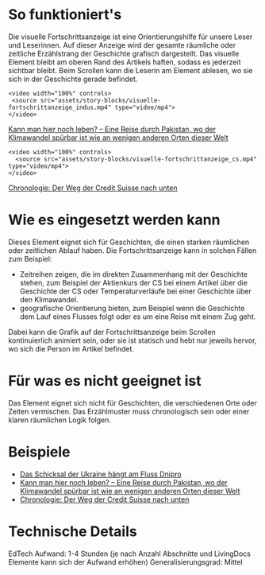 # So funktioniert's

Die visuelle Fortschrittsanzeige ist eine Orientierungshilfe für unsere Leser und Leserinnen. Auf dieser Anzeige wird der gesamte räumliche oder zeitliche Erzählstrang der Geschichte grafisch dargestellt. Das visuelle Element bleibt am oberen Rand des Artikels haften, sodass es jederzeit sichtbar bleibt. Beim Scrollen kann die Leserin am Element ablesen, wo sie sich in der Geschichte gerade befindet.

```html|span-6
<video width="100%" controls>
 <source src="assets/story-blocks/visuelle-fortschrittanzeige_indus.mp4" type="video/mp4">
</video>
```

[Kann man hier noch leben? – Eine Reise durch Pakistan, wo der Klimawandel spürbar ist wie an wenigen anderen Orten dieser Welt](https://www.nzz.ch/international/pakistan-leidet-unter-dem-klimawandel-kann-man-hier-noch-leben-ld.1740093)

```html|span-6
<video width="100%" controls>
  <source src="assets/story-blocks/visuelle-fortschrittanzeige_cs.mp4" type="video/mp4">
</video>
```

[Chronologie: Der Weg der Credit Suisse nach unten](https://www.nzz.ch/wirtschaft/chronologie-die-wegpunkte-der-credit-suisse-auf-dem-weg-nach-unten-ld.1731140)

# Wie es eingesetzt werden kann

Dieses Element eignet sich für Geschichten, die einen starken räumlichen oder zeitlichen Ablauf haben. Die Fortschrittsanzeige kann in solchen Fällen zum Beispiel:

- Zeitreihen zeigen, die im direkten Zusammenhang mit der Geschichte stehen, zum Beispiel der Aktienkurs der CS bei einem Artikel über die Geschichte der CS oder Temperaturverläufe bei einer Geschichte über den Klimawandel.
- geografische Orientierung bieten, zum Beispiel wenn die Geschichte dem Lauf eines Flusses folgt oder es um eine Reise mit einem Zug geht.

Dabei kann die Grafik auf der Fortschrittsanzeige beim Scrollen kontinuierlich animiert sein, oder sie ist statisch und hebt nur jeweils hervor, wo sich die Person im Artikel befindet.

# Für was es nicht geeignet ist

Das Element eignet sich nicht für Geschichten, die verschiedenen Orte oder Zeiten vermischen. Das Erzählmuster muss chronologisch sein oder einer klaren räumlichen Logik folgen.

# Beispiele

- [Das Schicksal der Ukraine hängt am Fluss Dnipro](https://www.nzz.ch/visuals/ukraine-krieg-der-dnipro-schicksalsfluss-zwischen-ost-und-west-ld.1721057)
- [Kann man hier noch leben? – Eine Reise durch Pakistan, wo der Klimawandel spürbar ist wie an wenigen anderen Orten dieser Welt](https://www.nzz.ch/international/pakistan-leidet-unter-dem-klimawandel-kann-man-hier-noch-leben-ld.1740093)
- [Chronologie: Der Weg der Credit Suisse nach unten](https://www.nzz.ch/wirtschaft/chronologie-die-wegpunkte-der-credit-suisse-auf-dem-weg-nach-unten-ld.1731140)

# Technische Details

EdTech Aufwand: 1-4 Stunden (je nach Anzahl Abschnitte und LivingDocs Elemente kann sich der Aufwand erhöhen)
Generalisierungsgrad: Mittel
